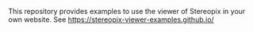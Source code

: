 This repository provides examples to use the viewer of Stereopix in your own website.
See https://stereopix-viewer-examples.github.io/
